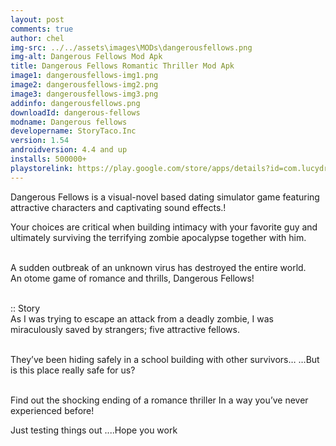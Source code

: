 ```yaml
---
layout: post
comments: true
author: chel
img-src: ../../assets\images\MODs\dangerousfellows.png
img-alt: Dangerous Fellows Mod Apk
title: Dangerous Fellows Romantic Thriller Mod Apk
image1: dangerousfellows-img1.png
image2: dangerousfellows-img2.png 
image3: dangerousfellows-img3.png
addinfo: dangerousfellows.png
downloadId: dangerous-fellows
modname: Dangerous fellows
developername: StoryTaco.Inc
version: 1.54
androidversion: 4.4 and up
installs: 500000+
playstorelink: https://play.google.com/store/apps/details?id=com.lucydream.dangerousfellows
---
```

<p>Dangerous Fellows is a visual-novel based dating simulator game featuring attractive characters and captivating sound effects.! 

Your choices are critical when building intimacy with your favorite guy and ultimately surviving the terrifying zombie apocalypse together with him.<br><br>

A sudden outbreak of an unknown virus has destroyed the entire world.<br>
An otome game of romance and thrills,
Dangerous Fellows!<br><br>

:: Story<br>
As I was trying to escape an attack from a deadly zombie,
I was miraculously saved by strangers; five attractive fellows.<br><br>

They’ve been hiding safely in a school building with other survivors…
…But is this place really safe for us?<br><br>

Find out the shocking ending of a romance thriller
In a way you’ve never experienced before!</p>
 <p>Just testing things out ....Hope you work</p>